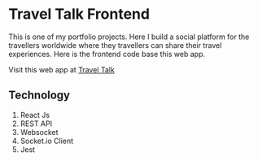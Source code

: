 # Travel Talk Frontend

This is one of my portfolio projects. Here I build a social platform for the travellers worldwide where they travellers can share their travel experiences.
Here is the frontend code base this web app.

Visit this web app at [Travel Talk](https://traveltalkcommunity.herokuapp.com/)

## Technology

  1. React Js
  2. REST API
  3. Websocket
  4. Socket.io Client
  5. Jest
